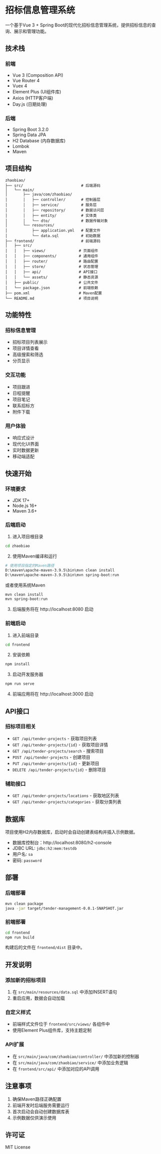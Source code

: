# 招标信息管理系统

一个基于Vue 3 + Spring Boot的现代化招标信息管理系统，提供招标信息的查询、展示和管理功能。

## 技术栈

### 前端
- Vue 3 (Composition API)
- Vue Router 4
- Vuex 4
- Element Plus (UI组件库)
- Axios (HTTP客户端)
- Day.js (日期处理)

### 后端
- Spring Boot 3.2.0
- Spring Data JPA
- H2 Database (内存数据库)
- Lombok
- Maven

## 项目结构

```
zhaobiao/
├── src/                          # 后端源码
│   └── main/
│       ├── java/com/zhaobiao/
│       │   ├── controller/       # 控制器层
│       │   ├── service/          # 服务层
│       │   ├── repository/       # 数据访问层
│       │   ├── entity/           # 实体类
│       │   └── dto/              # 数据传输对象
│       └── resources/
│           ├── application.yml   # 配置文件
│           └── data.sql          # 初始数据
├── frontend/                     # 前端源码
│   ├── src/
│   │   ├── views/               # 页面组件
│   │   ├── components/          # 通用组件
│   │   ├── router/              # 路由配置
│   │   ├── store/               # 状态管理
│   │   ├── api/                 # API接口
│   │   └── assets/              # 静态资源
│   ├── public/                  # 公共文件
│   └── package.json             # 前端依赖
├── pom.xml                      # Maven配置
└── README.md                    # 项目说明
```

## 功能特性

### 招标信息管理
- 招标项目列表展示
- 项目详情查看
- 高级搜索和筛选
- 分页显示

### 交互功能
- 项目跟进
- 日程提醒
- 项目笔记
- 联系招标方
- 附件下载

### 用户体验
- 响应式设计
- 现代化UI界面
- 实时数据更新
- 移动端适配

## 快速开始

### 环境要求
- JDK 17+
- Node.js 16+
- Maven 3.6+

### 后端启动

1. 进入项目根目录
```bash
cd zhaobiao
```

2. 使用Maven编译和运行
```bash
# 使用项目指定的Maven路径
D:\maven\apache-maven-3.9.5\bin\mvn clean install
D:\maven\apache-maven-3.9.5\bin\mvn spring-boot:run
```

或者使用系统Maven
```bash
mvn clean install
mvn spring-boot:run
```

3. 后端服务将在 http://localhost:8080 启动

### 前端启动

1. 进入前端目录
```bash
cd frontend
```

2. 安装依赖
```bash
npm install
```

3. 启动开发服务器
```bash
npm run serve
```

4. 前端应用将在 http://localhost:3000 启动

## API接口

### 招标项目相关
- `GET /api/tender-projects` - 获取项目列表
- `GET /api/tender-projects/{id}` - 获取项目详情
- `GET /api/tender-projects/search` - 搜索项目
- `POST /api/tender-projects` - 创建项目
- `PUT /api/tender-projects/{id}` - 更新项目
- `DELETE /api/tender-projects/{id}` - 删除项目

### 辅助接口
- `GET /api/tender-projects/locations` - 获取地区列表
- `GET /api/tender-projects/categories` - 获取分类列表

## 数据库

项目使用H2内存数据库，启动时会自动创建表结构并插入示例数据。

- 数据库控制台：http://localhost:8080/h2-console
- JDBC URL: `jdbc:h2:mem:testdb`
- 用户名: `sa`
- 密码: `password`

## 部署

### 后端部署
```bash
mvn clean package
java -jar target/tender-management-0.0.1-SNAPSHOT.jar
```

### 前端部署
```bash
cd frontend
npm run build
```

构建后的文件在 `frontend/dist` 目录中。

## 开发说明

### 添加新的招标项目
1. 在 `src/main/resources/data.sql` 中添加INSERT语句
2. 重启应用，数据会自动加载

### 自定义样式
- 前端样式文件位于 `frontend/src/views/` 各组件中
- 使用Element Plus组件库，支持主题定制

### API扩展
- 在 `src/main/java/com/zhaobiao/controller/` 中添加新的控制器
- 在 `src/main/java/com/zhaobiao/service/` 中添加业务逻辑
- 在 `frontend/src/api/` 中添加对应的API调用

## 注意事项

1. 确保Maven路径正确配置
2. 前端开发时后端服务需要运行
3. 首次启动会自动创建数据库表
4. 示例数据仅供演示使用

## 许可证

MIT License
